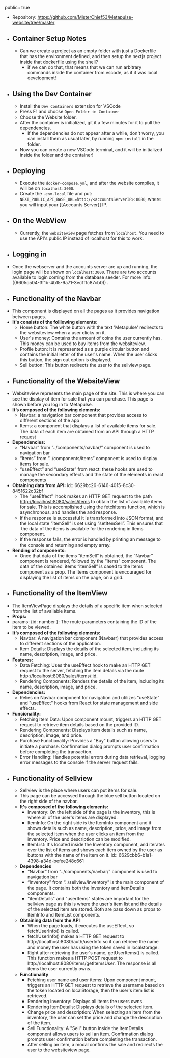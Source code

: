 public:: true

- Repository: https://github.com/MisterChief53/Metapulse-website/tree/master
- ## Container Setup Notes
	- Can we create a project as an empty folder with just a Dockerfile that has the environment defined, and then setup the nextjs project inside that dockerfile using the shell?
		- if we can do that, that means that we can run arbitrary commands inside the container from vscode, as if it was local development!
- ## Using the Dev Container
	- Install the `Dev Containers` extension for VSCode
	- Press F1 and choose `Open Folder in Container`
	- Choose the Website folder.
	- After the container is initialized, git it a few minutes for it to pull the dependencies.
		- If the dependencies do not appear after a while, don't worry, you can install them as usual later, by running `npm install` in the folder.
	- Now you can create a new VSCode terminal, and it will be initialized inside the folder and the container!
- ## Deploying
	- Execute the `docker-compose.yml`, and after the website compiles, it will be on `localhost:3000`.
	- Create the `.env.local` file and put: `NEXT_PUBLIC_API_BASE_URL=http://<accountsServerIP>:8080`, where you will input your [[Accounts Server]] IP.
- ## On the WebView
	- Currently, the `websiteview` page fetches from `localhost`. You need to use the API's public IP instead of localhost for this to work.
- ## Logging in
- Once the webserver and the accounts server are up and running, the login page will be shown on `localhost:3000`. There are two accounts available to login coming from the database seeder. For more info: ((6605c504-3f1b-4b15-9a71-3ec1f1c87cb0)) .
- ## Functionality of the Navbar
- This component is displayed on all the pages as it provides navigation between pages.
- **It's consists of the folllowing elements:**
	- Home button: The white button with the text 'Metapulse' redirects to the websiteview when a user clicks on it.
	- User's money: Contains the amount of coins the user currently has. This money can be used to buy items from the websiteview.
	- Profile buton: It is represented as a purple circular button and contains the initial letter of the user's name. When the user clicks this button, the sign out option is displayed.
	- Sell button: This button redirects the user to the sellview page.
- ## Functionality of the  WebsiteView
- Websiteview represents the main page of the site. This is where you can see the display of item for sale that you can purchase. This page is shown before you log in to Metapulse.
- **It’s composed of the following elements:**
	- Navbar: a navigation bar component that provides access to different sections of the app
	- Items: a component that displays a list of available items for sale. The data of each
	  item are obtained from an API through a HTTP request
- **Dependencies:**
	- “Navbar” from “../components/navbar/” component is used to navigation bar
	- “Items” from “../components/items” component is used to display items for sale.
	- “useEffect” and “useState” from react: these hooks are used to manage the secondary effects and the state of the elements in react components
- **Obtaining data from API:**
  id:: 6629bc26-6146-4015-8c30-8451622c32bf
	- The “useEffect”  hook makes an HTTP GET request to the path [http://localhost:8080/sales/items](http://localhost:8080/sales/items) to obtain the list of available items for sale. This is accomplished using the fetchItems function, which is asynchronous, and handles the and response.
	- If the response is successful it is transformed into JSON format, and the local state
	  “itemSell” is set using “setItemSell”. This ensures that  the data of the items is available for the rendering in Items component.
	- If the response fails, the error is handled by printing an message to the console and returning and empty array.
- **Rending of components:**
	- Once that data of the items “itemSell” is obtained, the “Navbar” component is rendered,
	  followed by the “Items” component. The data of the obtained  items “itemSell” is oased to the Items component as a prop. The Items component is encouraged for displaying the list of items on the page, on a grid.
- ## Functionality of the  ItemView
- The ItemViewPage displays the details of a specific item when selected from the list of available items.
- **Props:**
- params: {id: number }: The route parameters containing the ID of the item to be viewed.
- **It’s composed of the following elements:**
	- Navbar: A navigation bar component (Navbarr) that provides access to different sections of the application.
	- Item Details: Displays the details of the selected item, including its name, description, image, and price.
- **Features:**
	- Data Fetching: Uses the useEffect hook to make an HTTP GET request to the server, fetching the item details via the route http://localhost:8080/sales/items/:id.
	- Rendering Components: Renders the details of the item, including its name, description, image, and price.
- **Dependencies:**
	- Relies on Navbar component for navigation and utilizes "useState" and "useEffect" hooks from React for state management and side effects.
- **Funcionality:**
	- Fetching Item Data: Upon component mount, triggers an HTTP GET request to retrieve item details based on the provided ID.
	- Rendering Components: Displays item details such as name, description, image, and price.
	- Purchase Functionality: Provides a "Buy" button allowing users to initiate a purchase. Confirmation dialog prompts user confirmation before completing the transaction.
	- Error Handling: Handles potential errors during data retrieval, logging error messages to the console if the server request fails.
- ## Functionality of Sellview
	- Sellview is the place where users can put items for sale.
	- This page can be accessed through the blue sell button located on the right side of the navbar.
	- **It's composed of the following elements:**
		- Inventory: On the left side of the page is the inventory, this is where all of the user's items are displayed.
		- ItemInfo: On the right side is the ItemInfo component and it shows details such as name, description, price, and image from the selected item when the user clicks an item from the inventory. Price and description can be modified.
		- ItemList: It's located inside the Inventory component, and iterates over the list of items and shows each item owned by the user as buttons with the name of the item on it.
		  id:: 6629cbb6-b1a1-4398-a34d-befee248c661
	- **Dependencies**
		- “Navbar” from “../components/navbar/” component is used to navigation bar
		- “Inventory” from “../sellview/inventory” is the main component of the page. It contains both the Inventory and ItemDetails components.
		- "itemDetails" and "userItems" states are important for the sellview page as this is where the user's item list and the details of the selected item are stored. Both are pass down as props to ItemInfo and ItemList components.
	- **Obtaining data from the API**
		- When the page loads, it executes the useEffect, so fetchUserInfo() is called.
		- fetchUserInfo() makes a HTTP GET request to http://localhost:8080/auth/userInfo so it can retrieve the name and money the user has using the token saved in localstorage.
		- Right after retrieving the user's name, getUserItems() is called. This function makes a HTTP POST request to http://localhost:8080/items/getItemsUser. The response is all items the user currently owns.
	- **Functionality**
		- Fetching user name and user items: Upon component mount, triggers an HTTP GET request to retrieve the username based on the token located on localStorage, then the user's item list is retrieved.
		- Rendering Inventory: Displays all items the users owns.
		- Rendering ItemDetails: Displays details of the selected item.
		- Change price and description: When selecting an item from the inventory, the user can set the price and change the description of the item.
		- Sell Functionality: A "Sell" button inside the itemDetails component allows users to sell an item. Confirmation dialog prompts user confirmation before completing the transaction.
		- After selling an item, a modal confirms the sale and redirects the user to the websiteview page.